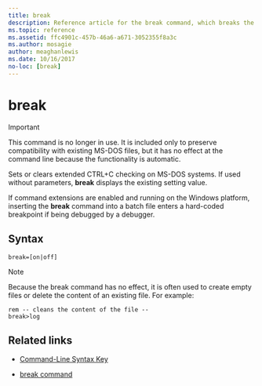 ```yaml
---
title: break
description: Reference article for the break command, which breaks the mirrored volume with focus into two simple volumes.
ms.topic: reference
ms.assetid: ffc4901c-457b-46a6-a671-3052355f8a3c
ms.author: mosagie
author: meaghanlewis
ms.date: 10/16/2017
no-loc: [break]
---
```


# break

> [!IMPORTANT]
> This command is no longer in use. It is included only to preserve compatibility with existing MS-DOS files, but it has no effect at the command line because the functionality is automatic.

Sets or clears extended CTRL+C checking on MS-DOS systems. If used without parameters, **break** displays the existing setting value.

If command extensions are enabled and running on the Windows platform, inserting the **break** command into a batch file enters a hard-coded breakpoint if being debugged by a debugger.

## Syntax

```
break=[on|off]
```

> [!NOTE]
> Because the break command has no effect, it is often used to create empty files or delete the content of an existing file. For example:

```
rem -- cleans the content of the file --
break>log
```

## Related links

- [Command-Line Syntax Key](command-line-syntax-key.md)

- [break command](break.md)
